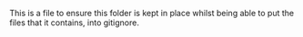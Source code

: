 This is a file to ensure this folder is kept in place whilst being able to put the files that it contains, into gitignore. 